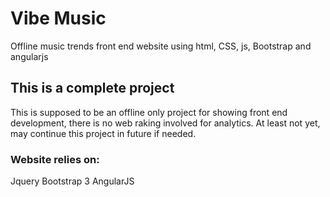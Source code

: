 # Vibe Music
Offline music trends front end website using html, CSS, js, Bootstrap and angularjs

## This is a complete project
This is supposed to be an offline only project for showing front end development,
there is no web raking involved for analytics. At least not yet, may continue
this project in future if needed.

### Website relies on:
Jquery
Bootstrap 3
AngularJS
